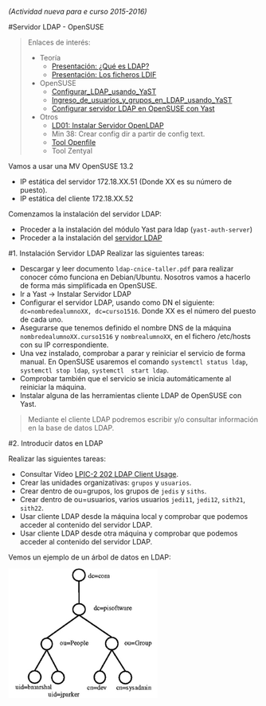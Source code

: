 
*(Actividad nueva para e curso 2015-2016)*

#Servidor LDAP - OpenSUSE

> Enlaces de interés:
> * Teoría
>     * [Presentación: ¿Qué es LDAP?](http://www.youtube.com/watch?v=CXe0Wxqep_g)
>     * [Presentación: Los ficheros LDIF](http://www.youtube.com/watch?v=ccFT94M-c4Y)
> * OpenSUSE
>     * [Configurar_LDAP_usando_YaST](https://es.opensuse.org/Configurar_LDAP_usando_YaST)
>     * [Ingreso_de_usuarios_y_grupos_en_LDAP_usando_YaST](https://es.opensuse.org/Ingreso_de_usuarios_y_grupos_en_LDAP_usando_YaST)
>     * [Configurar servidor LDAP en OpenSUSE con Yast](http://www.youtube.com/watch?v=NsQ1zPpoVBc)
> * Otros
>     * [LD01: Instalar Servidor OpenLDAP](http://www.youtube.com/watch?v=E0mIYO_vbx8)
>     * Min 38: Crear config dir a partir de config text.
>     * [Tool Openfile](http://www.openfiler.com/)
>     * Tool Zentyal

Vamos a usar una MV OpenSUSE 13.2
* IP estática del servidor 172.18.XX.51 (Donde XX es su número de puesto).
* IP estática del cliente 172.18.XX.52

Comenzamos la instalación del servidor LDAP:
* Proceder a la instalación del módulo Yast para ldap (`yast-auth-server`)
* Proceder a la instalación del [servidor LDAP](https://es.opensuse.org/Configurar_LDAP_usando_YaST)

#1. Instalación Servidor LDAP
Realizar las siguientes tareas:
* Descargar y leer documento `ldap-cnice-taller.pdf` para realizar conocer cómo funciona en Debian/Ubuntu.
Nosotros vamos a hacerlo de forma más simplificada en OpenSUSE.
* Ir a Yast -> Instalar Servidor LDAP
* Configurar el servidor LDAP, usando como DN el siguiente: `dc=nombredealumnoXX, dc=curso1516`.
Donde XX es el número del puesto de cada uno.
* Asegurarse que tenemos definido el nombre DNS de la máquina `nombredealumnoXX.curso1516` y
`nombrealumnoXX`,  en el fichero /etc/hosts con su IP correspondiente.
* Una vez instalado, comprobar a parar y reiniciar el servicio de forma manual. En OpenSUSE usaremos
el comando `systemctl status ldap`, `systemctl stop ldap`, `systemctl  start ldap`.
* Comprobar también que el servicio se inicia automáticamente al reiniciar la máquina. 
* Instalar alguna de las herramientas cliente LDAP de OpenSUSE con Yast.

> Mediante el cliente LDAP podremos escribir y/o consultar información en la base de datos LDAP.

#2. Introducir datos en LDAP


Realizar las siguientes tareas:
* Consultar Vídeo [LPIC-2 202 LDAP Client Usage](http://www.youtube.com/embed/ZAHj93YWY84).
* Crear las unidades organizativas: `grupos` y `usuarios`.
* Crear dentro de ou=grupos, los grupos de `jedis` y `siths`.
* Crear dentro de ou=usuarios, varios usuarios `jedi11`, `jedi12`, `sith21`, `sith22`.
* Usar cliente LDAP desde la máquina local y comprobar que podemos acceder al contenido del servidor LDAP.
* Usar cliente LDAP desde otra máquina y comprobar que podemos acceder al contenido del servidor LDAP.

Vemos un ejemplo de un árbol de datos en LDAP:

![arbol](./images/arbol.png)
